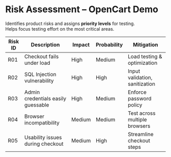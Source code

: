 # Risk Assessment – OpenCart Demo
Identifies product risks and assigns **priority levels** for testing.  
Helps focus testing effort on the most critical areas.  

| Risk ID | Description | Impact | Probability | Mitigation |
|---------|-------------|--------|-------------|------------|
| R01 | Checkout fails under load | High | Medium | Load testing & optimization |
| R02 | SQL Injection vulnerability | High | High | Input validation, sanitization |
| R03 | Admin credentials easily guessable | High | Medium | Enforce password policy |
| R04 | Browser incompatibility | Medium | Medium | Test across multiple browsers |
| R05 | Usability issues during checkout | Medium | High | Streamline checkout steps |

